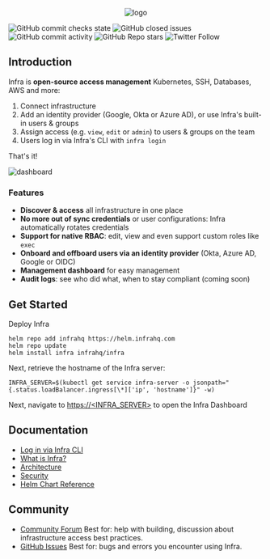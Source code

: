 <p align="center">
  <picture>
    <source media="(prefers-color-scheme: dark)" srcset="https://user-images.githubusercontent.com/251292/179056556-361358af-aab9-4096-a714-87184f1afb22.svg">
    <img alt="logo" src="https://user-images.githubusercontent.com/251292/179056708-48e3c20b-22d1-4a40-9860-2f120c52a34f.svg">
  </picture>
</p>

![GitHub commit checks state](https://img.shields.io/github/checks-status/infrahq/infra/main?label=Build) ![GitHub closed issues](https://img.shields.io/github/issues-closed/infrahq/infra?color=green) ![GitHub commit activity](https://img.shields.io/github/commit-activity/m/infrahq/infra) ![GitHub Repo stars](https://img.shields.io/github/stars/infrahq/infra?style=social) ![Twitter Follow](https://img.shields.io/twitter/follow/infrahq?style=social)

## Introduction

Infra is **open-source access management** Kubernetes, SSH, Databases, AWS and more:

1. Connect infrastructure
2. Add an identity provider (Google, Okta or Azure AD), or use Infra's built-in users & groups
3. Assign access (e.g. `view`, `edit` or `admin`) to users & groups on the team
4. Users log in via Infra's CLI with `infra login`

That's it!

![dashboard](https://user-images.githubusercontent.com/251292/179054958-cba0e177-dd35-42ea-ad28-a6c8a79e697a.png)

### Features

- **Discover & access** all infrastructure in one place
- **No more out of sync credentials** or user configurations: Infra automatically rotates credentials
- **Support for native RBAC**: edit, view and even support custom roles like `exec`
- **Onboard and offboard users via an identity provider** (Okta, Azure AD, Google or OIDC)
- **Management dashboard** for easy management
- **Audit logs**: see who did what, when to stay compliant (coming soon)

## Get Started

Deploy Infra

```
helm repo add infrahq https://helm.infrahq.com
helm repo update
helm install infra infrahq/infra
```

Next, retrieve the hostname of the Infra server:

```
INFRA_SERVER=$(kubectl get service infra-server -o jsonpath="{.status.loadBalancer.ingress[\*]['ip', 'hostname']}" -w)
```

Next, navigate to [https://<INFRA_SERVER>](https://<INFRA_SERVER>) to open the Infra Dashboard

## Documentation

- [Log in via Infra CLI](https://infrahq.com/docs/configuration/logging-in)
- [What is Infra?](https://infrahq.com/docs/getting-started/what-is-infra)
- [Architecture](https://infrahq.com/docs/reference/architecture)
- [Security](https://infrahq.com/docs/reference/security)
- [Helm Chart Reference](https://infrahq.com/docs/reference/helm-reference)

## Community

- [Community Forum](https://github.com/infrahq/infra/discussions) Best for: help with building, discussion about infrastructure access best practices.
- [GitHub Issues](https://github.com/infrahq/infra/issues) Best for: bugs and errors you encounter using Infra.
